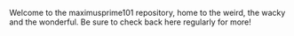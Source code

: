 Welcome to the maximusprime101 repository, home to the weird, the wacky and the wonderful.
Be sure to check back here regularly for more!
